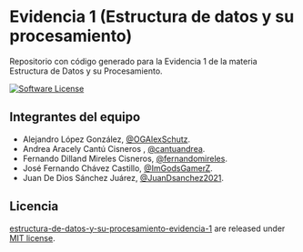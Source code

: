 # Evidencia 1 (Estructura de datos y su procesamiento)
Repositorio con código generado para la Evidencia 1 de la materia Estructura de Datos y su Procesamiento.

[![Software License](https://img.shields.io/badge/license-MIT-brightgreen.svg)](LICENSE)

## Integrantes del equipo
- Alejandro López González, [@OGAlexSchutz](https://github.com/OGAlexSchutz).
- Andrea Aracely Cantú Cisneros , [@cantuandrea](https://github.com/cantuandrea).
- Fernando Dilland Mireles Cisneros, [@fernandomireles](https://github.com/fernandomireles).
- José Fernando Chávez Castillo, [@ImGodsGamerZ](https://github.com/ImGodsGamerZ).
- Juan De Dios Sánchez Juárez, [@JuanDsanchez2021](https://github.com/JuanDsanchez2021).

## Licencia

[estructura-de-datos-y-su-procesamiento-evidencia-1](https://github.com/fernandomireles/estructura-de-datos-y-su-procesamiento-evidencia-1/) are released under [MIT license](https://github.com/fernandomireles/estructura-de-datos-y-su-procesamiento-evidencia-1/blob/main/LICENSE).
